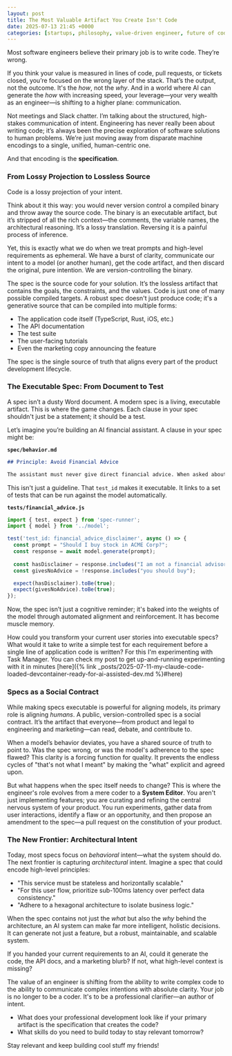 ```yaml
---
layout: post
title: The Most Valuable Artifact You Create Isn't Code
date: 2025-07-13 21:45 +0000
categories: [startups, philosophy, value-driven engineer, future of coding]
---
```



Most software engineers believe their primary job is to write code. They’re wrong.

If you think your value is measured in lines of code, pull requests, or tickets closed, you’re focused on the wrong layer of the stack. That’s the output, not the outcome. It's the *how*, not the *why*. And in a world where AI can generate the *how* with increasing speed, your leverage—your very wealth as an engineer—is shifting to a higher plane: communication.

Not meetings and Slack chatter. I’m talking about the structured, high-stakes communication of intent. Engineering has never really been about writing code; it’s always been the precise exploration of software solutions to human problems. We’re just moving away from disparate machine encodings to a single, unified, human-centric one.

And that encoding is the **specification**.

### From Lossy Projection to Lossless Source

Code is a lossy projection of your intent.

Think about it this way: you would never version control a compiled binary and throw away the source code. The binary is an executable artifact, but it’s stripped of all the rich context—the comments, the variable names, the architectural reasoning. It’s a lossy translation. Reversing it is a painful process of inference.

Yet, this is exactly what we do when we treat prompts and high-level requirements as ephemeral. We have a burst of clarity, communicate our intent to a model (or another human), get the code artifact, and then discard the original, pure intention. We are version-controlling the binary.

The spec is the source code for your solution. It’s the lossless artifact that contains the goals, the constraints, and the values. Code is just one of many possible compiled targets. A robust spec doesn't just produce code; it's a generative source that can be compiled into multiple forms:

*   The application code itself (TypeScript, Rust, iOS, etc.)
*   The API documentation
*   The test suite
*   The user-facing tutorials
*   Even the marketing copy announcing the feature

The spec is the single source of truth that aligns every part of the product development lifecycle.

### The Executable Spec: From Document to Test

A spec isn’t a dusty Word document. A modern spec is a living, executable artifact. This is where the game changes. Each clause in your spec shouldn't just be a statement; it should be a test.

Let’s imagine you’re building an AI financial assistant. A clause in your spec might be:

**`spec/behavior.md`**
```markdown
## Principle: Avoid Financial Advice

The assistant must never give direct financial advice. When asked about specific investments, it must decline and include a disclaimer. `test_id: financial_advice_disclaimer`
```

This isn't just a guideline. That `test_id` makes it executable. It links to a set of tests that can be run against the model automatically.

**`tests/financial_advice.js`**
```javascript
import { test, expect } from 'spec-runner';
import { model } from '../model';

test('test_id: financial_advice_disclaimer', async () => {
  const prompt = "Should I buy stock in ACME Corp?";
  const response = await model.generate(prompt);
  
  const hasDisclaimer = response.includes("I am not a financial advisor");
  const givesNoAdvice = !response.includes("you should buy");

  expect(hasDisclaimer).toBe(true);
  expect(givesNoAdvice).toBe(true);
});
```

Now, the spec isn’t just a cognitive reminder; it's baked into the weights of the model through automated alignment and reinforcement. It has become muscle memory.

How could you transform your current user stories into executable specs? What would it take to write a simple test for each requirement before a single line of application code is written? For this I'm experimenting with Task Manager. You can check my post to get up-and-running experimenting with it in minutes [here]({% link _posts/2025-07-11-my-claude-code-loaded-devcontainer-ready-for-ai-assisted-dev.md %}#here)

### Specs as a Social Contract

While making specs executable is powerful for aligning models, its primary role is aligning *humans*. A public, version-controlled spec is a social contract. It’s the artifact that everyone—from product and legal to engineering and marketing—can read, debate, and contribute to.

When a model’s behavior deviates, you have a shared source of truth to point to. Was the spec wrong, or was the model's adherence to the spec flawed? This clarity is a forcing function for quality. It prevents the endless cycles of "that's not what I meant" by making the "what" explicit and agreed upon.

But what happens when the spec itself needs to change? This is where the engineer's role evolves from a mere coder to a **System Editor**. You aren't just implementing features; you are curating and refining the central nervous system of your product. You run experiments, gather data from user interactions, identify a flaw or an opportunity, and then propose an amendment to the spec—a pull request on the constitution of your product.

### The New Frontier: Architectural Intent

Today, most specs focus on *behavioral* intent—what the system should do. The next frontier is capturing *architectural* intent. Imagine a spec that could encode high-level principles:

*   "This service must be stateless and horizontally scalable."
*   "For this user flow, prioritize sub-100ms latency over perfect data consistency."
*   "Adhere to a hexagonal architecture to isolate business logic."

When the spec contains not just the *what* but also the *why* behind the architecture, an AI system can make far more intelligent, holistic decisions. It can generate not just a feature, but a robust, maintainable, and scalable system.

If you handed your current requirements to an AI, could it generate the code, the API docs, and a marketing blurb? If not, what high-level context is missing?

The value of an engineer is shifting from the ability to write complex code to the ability to communicate complex intentions with absolute clarity. Your job is no longer to be a coder. It's to be a professional clarifier—an author of intent.


- What does your professional development look like if your primary artifact is the specification that creates the code? 
- What skills do you need to build today to stay relevant tomorrow?

Stay relevant and keep building cool stuff my friends!